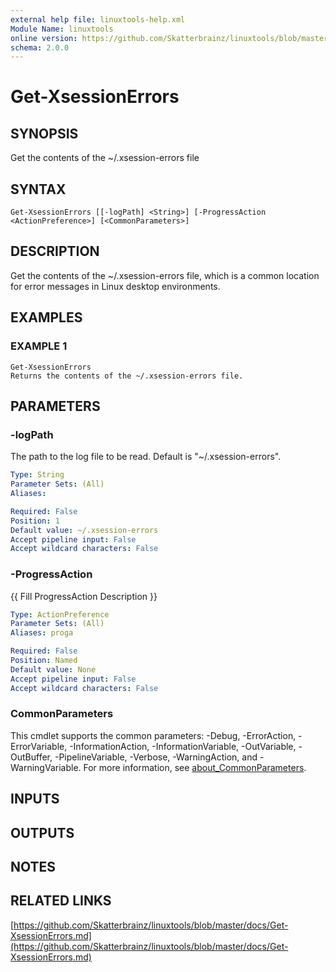 ```yaml
---
external help file: linuxtools-help.xml
Module Name: linuxtools
online version: https://github.com/Skatterbrainz/linuxtools/blob/master/docs/Get-XsessionErrors.md
schema: 2.0.0
---
```


# Get-XsessionErrors

## SYNOPSIS
Get the contents of the ~/.xsession-errors file

## SYNTAX

```
Get-XsessionErrors [[-logPath] <String>] [-ProgressAction <ActionPreference>] [<CommonParameters>]
```

## DESCRIPTION
Get the contents of the ~/.xsession-errors file, which is a common location for error messages in Linux desktop environments.

## EXAMPLES

### EXAMPLE 1
```
Get-XsessionErrors
Returns the contents of the ~/.xsession-errors file.
```

## PARAMETERS

### -logPath
The path to the log file to be read.
Default is "~/.xsession-errors".

```yaml
Type: String
Parameter Sets: (All)
Aliases:

Required: False
Position: 1
Default value: ~/.xsession-errors
Accept pipeline input: False
Accept wildcard characters: False
```

### -ProgressAction
{{ Fill ProgressAction Description }}

```yaml
Type: ActionPreference
Parameter Sets: (All)
Aliases: proga

Required: False
Position: Named
Default value: None
Accept pipeline input: False
Accept wildcard characters: False
```

### CommonParameters
This cmdlet supports the common parameters: -Debug, -ErrorAction, -ErrorVariable, -InformationAction, -InformationVariable, -OutVariable, -OutBuffer, -PipelineVariable, -Verbose, -WarningAction, and -WarningVariable. For more information, see [about_CommonParameters](http://go.microsoft.com/fwlink/?LinkID=113216).

## INPUTS

## OUTPUTS

## NOTES

## RELATED LINKS

[https://github.com/Skatterbrainz/linuxtools/blob/master/docs/Get-XsessionErrors.md](https://github.com/Skatterbrainz/linuxtools/blob/master/docs/Get-XsessionErrors.md)

